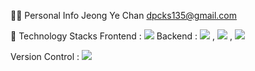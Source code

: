 🙋‍♂️ Personal Info
Jeong Ye Chan
dpcks135@gmail.com

🔨 Technology Stacks
Frontend :         <img src="https://img.shields.io/badge/react-61DAFB?style=for-the-badge&logo=react&logoColor=black"> 
Backend :    <img src="https://img.shields.io/badge/java-007396?style=for-the-badge&logo=java&logoColor=white"> ,   <img src="https://img.shields.io/badge/mysql-4479A1?style=for-the-badge&logo=mysql&logoColor=white"> ,   <img src="https://img.shields.io/badge/spring-6DB33F?style=for-the-badge&logo=spring&logoColor=white"> 

Version Control :     <img src="https://img.shields.io/badge/github-181717?style=for-the-badge&logo=github&logoColor=white">


